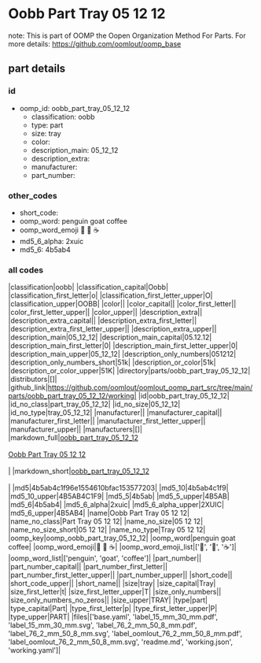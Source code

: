 # Oobb Part Tray 05 12 12  

note: This is part of OOMP the Oopen Organization Method For Parts. For more details: https://github.com/oomlout/oomp_base

##  part details





### id
* oomp_id: oobb_part_tray_05_12_12
  * classification: oobb
  * type: part
  * size: tray
  * color: 
  * description_main: 05_12_12
  * description_extra: 
  * manufacturer: 
  * part_number: 

### other_codes
* short_code: 
* oomp_word: penguin goat coffee
* oomp_word_emoji :penguin: :goat: :coffee:
* md5_6_alpha: 2xuic
* md5_6: 4b5ab4

### all codes 
|classification|oobb|
|classification_capital|Oobb|
|classification_first_letter|o|
|classification_first_letter_upper|O|
|classification_upper|OOBB|
|color||
|color_capital||
|color_first_letter||
|color_first_letter_upper||
|color_upper||
|description_extra||
|description_extra_capital||
|description_extra_first_letter||
|description_extra_first_letter_upper||
|description_extra_upper||
|description_main|05_12_12|
|description_main_capital|05.12.12|
|description_main_first_letter|0|
|description_main_first_letter_upper|0|
|description_main_upper|05_12_12|
|description_only_numbers|051212|
|description_only_numbers_short|51k|
|description_or_color|51k|
|description_or_color_upper|51K|
|directory|parts/oobb_part_tray_05_12_12|
|distributors|[]|
|github_link|https://github.com/oomlout/oomlout_oomp_part_src/tree/main/parts/oobb_part_tray_05_12_12/working|
|id|oobb_part_tray_05_12_12|
|id_no_class|part_tray_05_12_12|
|id_no_size|05_12_12|
|id_no_type|tray_05_12_12|
|manufacturer||
|manufacturer_capital||
|manufacturer_first_letter||
|manufacturer_first_letter_upper||
|manufacturer_upper||
|manufacturers|[]|
|markdown_full|[oobb_part_tray_05_12_12](https://github.com/oomlout/oomlout_oomp_part_src/tree/main/parts/oobb_part_tray_05_12_12/working)<br>[](https://github.com/oomlout/oomlout_oomp_part_src/tree/main/parts/oobb_part_tray_05_12_12/working)<br>[Oobb Part Tray 05 12 12](https://github.com/oomlout/oomlout_oomp_part_src/tree/main/parts/oobb_part_tray_05_12_12/working)<br><br>|
|markdown_short|[oobb_part_tray_05_12_12](https://github.com/oomlout/oomlout_oomp_part_src/tree/main/parts/oobb_part_tray_05_12_12/working)<br><br>|
|md5|4b5ab4c1f96e1554610bfac153577203|
|md5_10|4b5ab4c1f9|
|md5_10_upper|4B5AB4C1F9|
|md5_5|4b5ab|
|md5_5_upper|4B5AB|
|md5_6|4b5ab4|
|md5_6_alpha|2xuic|
|md5_6_alpha_upper|2XUIC|
|md5_6_upper|4B5AB4|
|name|Oobb Part Tray 05 12 12|
|name_no_class|Part Tray 05 12 12|
|name_no_size|05 12 12|
|name_no_size_short|05 12 12|
|name_no_type|Tray 05 12 12|
|oomp_key|oomp_oobb_part_tray_05_12_12|
|oomp_word|penguin goat coffee|
|oomp_word_emoji|:penguin: :goat: :coffee:|
|oomp_word_emoji_list|[':penguin:', ':goat:', ':coffee:']|
|oomp_word_list|['penguin', 'goat', 'coffee']|
|part_number||
|part_number_capital||
|part_number_first_letter||
|part_number_first_letter_upper||
|part_number_upper||
|short_code||
|short_code_upper||
|short_name||
|size|tray|
|size_capital|Tray|
|size_first_letter|t|
|size_first_letter_upper|T|
|size_only_numbers||
|size_only_numbers_no_zeros||
|size_upper|TRAY|
|type|part|
|type_capital|Part|
|type_first_letter|p|
|type_first_letter_upper|P|
|type_upper|PART|
|files|['base.yaml', 'label_15_mm_30_mm.pdf', 'label_15_mm_30_mm.svg', 'label_76_2_mm_50_8_mm.pdf', 'label_76_2_mm_50_8_mm.svg', 'label_oomlout_76_2_mm_50_8_mm.pdf', 'label_oomlout_76_2_mm_50_8_mm.svg', 'readme.md', 'working.json', 'working.yaml']|

